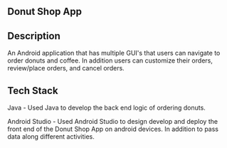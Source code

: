 ## Donut Shop App
## Description
An Android application that has multiple GUI's that users can navigate to order donuts and coffee. In addition users can customize their orders, review/place orders, and cancel orders.
## Tech Stack
Java - Used Java to develop the back end logic of ordering donuts.

Android Studio - Used Android Studio to design develop and deploy the front end of the Donut Shop App on android devices. In addition to pass data along different activities.